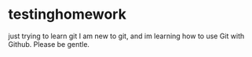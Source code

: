 # testinghomework
just trying to learn git
I am new to git, and im learning how to use Git with Github.
Please be gentle.
